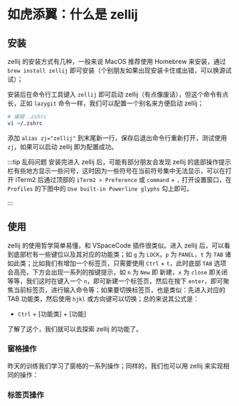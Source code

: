 # 如虎添翼：什么是 zellij

## 安装

zellij 的安装方式有几种，一般来说 MacOS 推荐使用 Homebrew 来安装，通过 `brew install zellij` 即可安装（个别朋友如果出现安装卡住或出错，可以换源试试）；

安装后在命令行工具键入 `zellij` 即可启动 zellij（有点像废话），但这个命令有点长，正如 `lazygit` 命令一样，我们可以配置一个别名来方便启动 zellij；

```BASH
# 编辑 .zshrc 
vi ~/.zshrc
```

添加 `alias zj="zellij"` 到末尾新一行，保存后退出命令行重新打开，测试使用 `zj`，如果可以启动 zellij 即为配置成功。

:::tip 乱码问题
安装完进入 zellij 后，可能有部分朋友会发现 zellij 的底部操作提示栏有些地方显示一些问号，这时因为一些符号在当前符号集中无法显示，可以在打开 iTerm2 后通过顶部的 `iTerm2 > Preference` 或 `command` + `,` 打开设置窗口，在 `Profiles` 的下图中的 `Use built-in Powerline glyphs` 勾上即可。


:::

## 使用

zellij 的使用哲学简单易懂，和 VSpaceCode 插件很类似。进入 zellij 后，可以看到底部栏有一些键位以及其对应的功能类；如 `g` 为 `LOCK`，`p` 为 `PANEL`，`t` 为 `TAB` 诸如此类；比如我们有增加一个标签页，只需要使用 `Ctrl` + `t`，此时底部 `TAB` 选项会高亮，下方会出现一系列的按键提示，如 `n` 为 `New` 即 新建，`x` 为 `close` 即关闭等等，我们这时在键入一个 `n`，即可新建一个标签页，然后在按下 `enter`，即可聚焦当前标签页，进行输入命令等；如果要切换标签页，也是类似：先进入对应的 TAB 功能类，然后使用 `hjkl` 或方向键可以切换；总的来说其公式是：

- `Ctrl` + [功能类] + [功能]

了解了这个，我们就可以去探索 zellij 的功能了。

### 窗格操作

昨天的训练我们学习了窗格的一系列操作；同样的，我们也可以用 zellij 来实现相同的操作：



### 标签页操作
